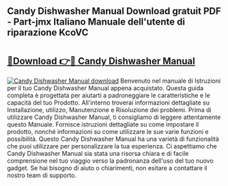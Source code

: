 ## Candy Dishwasher Manual Download gratuit PDF - Part-jmx Italiano Manuale dell'utente di riparazione KcoVC

# <h2><a href="http://dfae0nm.blite.top/?on=Candy+Dishwasher+Manual">🔗Download 👉🔴 Candy Dishwasher Manual</a></h2>

[![Candy Dishwasher Manual download](https://i.imgur.com/lujVjoI.png)](http://dfae0nm.blite.top/?on=Candy+Dishwasher+Manual)
Benvenuto nel manuale di Istruzioni per il tuo Candy Dishwasher Manual appena acquistato. Questa guida completa è progettata per aiutarti a padroneggiare le caratteristiche e le capacità del tuo Prodotto. All'interno troverai informazioni dettagliate su Installazione, utilizzo, Manutenzione e Risoluzione dei problemi. Prima di utilizzare Candy Dishwasher Manual, ti consigliamo di leggere attentamente questo Manuale. Fornisce istruzioni dettagliate su come impostare il prodotto, nonché informazioni su come utilizzare le sue varie funzioni e possibilità. Questo Candy Dishwasher Manual ha una varietà di funzionalità che puoi utilizzare per personalizzare la tua esperienza. Ci aspettiamo che Candy Dishwasher Manual sia stata una risorsa chiara e di facile comprensione nel tuo viaggio verso la padronanza dell'uso del tuo nuovo gadget. Se hai bisogno di aiuto o chiarimenti, non esitare a contattare il nostro team di supporto.
